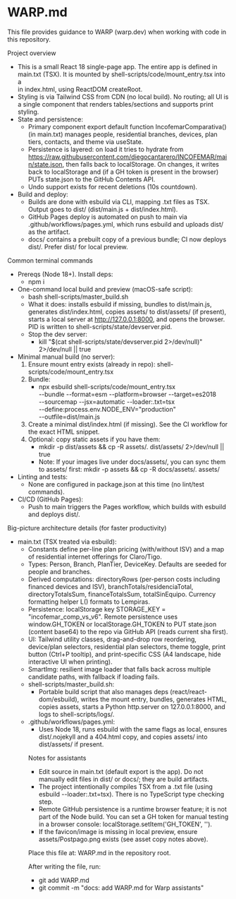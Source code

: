 # WARP.md

This file provides guidance to WARP (warp.dev) when working with code in this repository.

Project overview
- This is a small React 18 single-page app. The entire app is defined in main.txt (TSX). It is mounted by shell-scripts/code/mount_entry.tsx into a <div id="app"> in index.html, using ReactDOM createRoot.
- Styling is via Tailwind CSS from CDN (no local build). No routing; all UI is a single component that renders tables/sections and supports print styling.
- State and persistence:
  - Primary component export default function IncofemarComparativa() (in main.txt) manages people, residential branches, devices, plan tiers, contacts, and theme via useState.
  - Persistence is layered: on load it tries to hydrate from https://raw.githubusercontent.com/diegocantarero/INCOFEMAR/main/state.json, then falls back to localStorage. On changes, it writes back to localStorage and (if a GH token is present in the browser) PUTs state.json to the GitHub Contents API.
  - Undo support exists for recent deletions (10s countdown).
- Build and deploy:
  - Builds are done with esbuild via CLI, mapping .txt files as TSX. Output goes to dist/ (dist/main.js + dist/index.html).
  - GitHub Pages deploy is automated on push to main via .github/workflows/pages.yml, which runs esbuild and uploads dist/ as the artifact.
  - docs/ contains a prebuilt copy of a previous bundle; CI now deploys dist/. Prefer dist/ for local preview.

Common terminal commands
- Prereqs (Node 18+). Install deps:
  - npm i
- One-command local build and preview (macOS-safe script):
  - bash shell-scripts/master_build.sh
  - What it does: installs esbuild if missing, bundles to dist/main.js, generates dist/index.html, copies assets/ to dist/assets/ (if present), starts a local server at http://127.0.0.1:8000, and opens the browser. PID is written to shell-scripts/state/devserver.pid.
  - Stop the dev server:
    - kill "$(cat shell-scripts/state/devserver.pid 2>/dev/null)" 2>/dev/null || true
- Minimal manual build (no server):
  1) Ensure mount entry exists (already in repo): shell-scripts/code/mount_entry.tsx
  2) Bundle:
     - npx esbuild shell-scripts/code/mount_entry.tsx \
       --bundle --format=esm --platform=browser --target=es2018 \
       --sourcemap --jsx=automatic --loader:.txt=tsx \
       --define:process.env.NODE_ENV="production" \
       --outfile=dist/main.js
  3) Create a minimal dist/index.html (if missing). See the CI workflow for the exact HTML snippet.
  4) Optional: copy static assets if you have them:
     - mkdir -p dist/assets && cp -R assets/. dist/assets/ 2>/dev/null || true
     - Note: If your images live under docs/assets/, you can sync them to assets/ first: mkdir -p assets && cp -R docs/assets/. assets/
- Linting and tests:
  - None are configured in package.json at this time (no lint/test commands).
- CI/CD (GitHub Pages):
  - Push to main triggers the Pages workflow, which builds with esbuild and deploys dist/.

Big-picture architecture details (for faster productivity)
- main.txt (TSX treated via esbuild):
  - Constants define per-line plan pricing (with/without ISV) and a map of residential internet offerings for Claro/Tigo.
  - Types: Person, Branch, PlanTier, DeviceKey. Defaults are seeded for people and branches.
  - Derived computations: directoryRows (per-person costs including financed devices and ISV), branchTotals/residenciaTotal, directoryTotalsSum, financeTotalsSum, totalSinEquipo. Currency formatting helper L() formats to Lempiras.
  - Persistence: localStorage key STORAGE_KEY = "incofemar_comp_vs_v6". Remote persistence uses window.GH_TOKEN or localStorage.GH_TOKEN to PUT state.json (content base64) to the repo via GitHub API (reads current sha first).
  - UI: Tailwind utility classes, drag-and-drop row reordering, device/plan selectors, residential plan selectors, theme toggle, print button (Ctrl+P tooltip), and print-specific CSS (A4 landscape, hide interactive UI when printing).
  - SmartImg: resilient image loader that falls back across multiple candidate paths, with <object> fallback if loading fails.
- shell-scripts/master_build.sh:
  - Portable build script that also manages deps (react/react-dom/esbuild), writes the mount entry, bundles, generates HTML, copies assets, starts a Python http.server on 127.0.0.1:8000, and logs to shell-scripts/logs/.
- .github/workflows/pages.yml:
  - Uses Node 18, runs esbuild with the same flags as local, ensures dist/.nojekyll and a 404.html copy, and copies assets/ into dist/assets/ if present.

Notes for assistants
- Edit source in main.txt (default export is the app). Do not manually edit files in dist/ or docs/; they are build artifacts.
- The project intentionally compiles TSX from a .txt file (using esbuild --loader:.txt=tsx). There is no TypeScript type checking step.
- Remote GitHub persistence is a runtime browser feature; it is not part of the Node build. You can set a GH token for manual testing in a browser console: localStorage.setItem('GH_TOKEN', '<token>').
- If the favicon/image is missing in local preview, ensure assets/Postpago.png exists (see asset copy notes above).

Place this file at: WARP.md in the repository root.

After writing the file, run:
- git add WARP.md
- git commit -m "docs: add WARP.md for Warp assistants"

